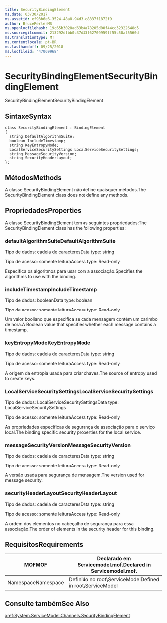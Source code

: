```yaml
---
title: SecurityBindingElement
ms.date: 03/30/2017
ms.assetid: ef93b6e6-3524-48a8-94d3-c8837f1872f9
author: BrucePerlerMS
ms.openlocfilehash: 19c65b3028ad63b8a78205d00f44cc32322648d5
ms.sourcegitcommit: 213292dfbb0c37d83f62709959ff55c50af5560d
ms.translationtype: MT
ms.contentlocale: pt-BR
ms.lasthandoff: 09/25/2018
ms.locfileid: "47069968"
---
```

# <a name="securitybindingelement"></a><span data-ttu-id="d8158-102">SecurityBindingElement</span><span class="sxs-lookup"><span data-stu-id="d8158-102">SecurityBindingElement</span></span>
<span data-ttu-id="d8158-103">SecurityBindingElement</span><span class="sxs-lookup"><span data-stu-id="d8158-103">SecurityBindingElement</span></span>  
  
## <a name="syntax"></a><span data-ttu-id="d8158-104">Sintaxe</span><span class="sxs-lookup"><span data-stu-id="d8158-104">Syntax</span></span>  
  
```  
class SecurityBindingElement : BindingElement  
{  
  string DefaultAlgorithmSuite;  
  boolean IncludeTimestamp;  
  string KeyEntropyMode;  
  LocalServiceSecuritySettings LocalServiceSecuritySettings;  
  string MessageSecurityVersion;  
  string SecurityHeaderLayout;  
};  
```  
  
## <a name="methods"></a><span data-ttu-id="d8158-105">Métodos</span><span class="sxs-lookup"><span data-stu-id="d8158-105">Methods</span></span>  
 <span data-ttu-id="d8158-106">A classe SecurityBindingElement não define quaisquer métodos.</span><span class="sxs-lookup"><span data-stu-id="d8158-106">The SecurityBindingElement class does not define any methods.</span></span>  
  
## <a name="properties"></a><span data-ttu-id="d8158-107">Propriedades</span><span class="sxs-lookup"><span data-stu-id="d8158-107">Properties</span></span>  
 <span data-ttu-id="d8158-108">A classe SecurityBindingElement tem as seguintes propriedades:</span><span class="sxs-lookup"><span data-stu-id="d8158-108">The SecurityBindingElement class has the following properties:</span></span>  
  
### <a name="defaultalgorithmsuite"></a><span data-ttu-id="d8158-109">defaultAlgorithmSuite</span><span class="sxs-lookup"><span data-stu-id="d8158-109">DefaultAlgorithmSuite</span></span>  
 <span data-ttu-id="d8158-110">Tipo de dados: cadeia de caracteres</span><span class="sxs-lookup"><span data-stu-id="d8158-110">Data type: string</span></span>  
  
 <span data-ttu-id="d8158-111">Tipo de acesso: somente leitura</span><span class="sxs-lookup"><span data-stu-id="d8158-111">Access type: Read-only</span></span>  
  
 <span data-ttu-id="d8158-112">Especifica os algoritmos para usar com a associação.</span><span class="sxs-lookup"><span data-stu-id="d8158-112">Specifies the algorithms to use with the binding.</span></span>  
  
### <a name="includetimestamp"></a><span data-ttu-id="d8158-113">includeTimestamp</span><span class="sxs-lookup"><span data-stu-id="d8158-113">IncludeTimestamp</span></span>  
 <span data-ttu-id="d8158-114">Tipo de dados: boolean</span><span class="sxs-lookup"><span data-stu-id="d8158-114">Data type: boolean</span></span>  
  
 <span data-ttu-id="d8158-115">Tipo de acesso: somente leitura</span><span class="sxs-lookup"><span data-stu-id="d8158-115">Access type: Read-only</span></span>  
  
 <span data-ttu-id="d8158-116">Um valor booliano que especifica se cada mensagem contém um carimbo de hora.</span><span class="sxs-lookup"><span data-stu-id="d8158-116">A Boolean value that specifies whether each message contains a timestamp.</span></span>  
  
### <a name="keyentropymode"></a><span data-ttu-id="d8158-117">keyEntropyMode</span><span class="sxs-lookup"><span data-stu-id="d8158-117">KeyEntropyMode</span></span>  
 <span data-ttu-id="d8158-118">Tipo de dados: cadeia de caracteres</span><span class="sxs-lookup"><span data-stu-id="d8158-118">Data type: string</span></span>  
  
 <span data-ttu-id="d8158-119">Tipo de acesso: somente leitura</span><span class="sxs-lookup"><span data-stu-id="d8158-119">Access type: Read-only</span></span>  
  
 <span data-ttu-id="d8158-120">A origem da entropia usada para criar chaves.</span><span class="sxs-lookup"><span data-stu-id="d8158-120">The source of entropy used to create keys.</span></span>  
  
### <a name="localservicesecuritysettings"></a><span data-ttu-id="d8158-121">LocalServiceSecuritySettings</span><span class="sxs-lookup"><span data-stu-id="d8158-121">LocalServiceSecuritySettings</span></span>  
 <span data-ttu-id="d8158-122">Tipo de dados: LocalServiceSecuritySettings</span><span class="sxs-lookup"><span data-stu-id="d8158-122">Data type: LocalServiceSecuritySettings</span></span>  
  
 <span data-ttu-id="d8158-123">Tipo de acesso: somente leitura</span><span class="sxs-lookup"><span data-stu-id="d8158-123">Access type: Read-only</span></span>  
  
 <span data-ttu-id="d8158-124">As propriedades específicas de segurança de associação para o serviço local.</span><span class="sxs-lookup"><span data-stu-id="d8158-124">The binding specific security properties for the local service.</span></span>  
  
### <a name="messagesecurityversion"></a><span data-ttu-id="d8158-125">messageSecurityVersion</span><span class="sxs-lookup"><span data-stu-id="d8158-125">MessageSecurityVersion</span></span>  
 <span data-ttu-id="d8158-126">Tipo de dados: cadeia de caracteres</span><span class="sxs-lookup"><span data-stu-id="d8158-126">Data type: string</span></span>  
  
 <span data-ttu-id="d8158-127">Tipo de acesso: somente leitura</span><span class="sxs-lookup"><span data-stu-id="d8158-127">Access type: Read-only</span></span>  
  
 <span data-ttu-id="d8158-128">A versão usada para segurança de mensagem.</span><span class="sxs-lookup"><span data-stu-id="d8158-128">The version used for message security.</span></span>  
  
### <a name="securityheaderlayout"></a><span data-ttu-id="d8158-129">securityHeaderLayout</span><span class="sxs-lookup"><span data-stu-id="d8158-129">SecurityHeaderLayout</span></span>  
 <span data-ttu-id="d8158-130">Tipo de dados: cadeia de caracteres</span><span class="sxs-lookup"><span data-stu-id="d8158-130">Data type: string</span></span>  
  
 <span data-ttu-id="d8158-131">Tipo de acesso: somente leitura</span><span class="sxs-lookup"><span data-stu-id="d8158-131">Access type: Read-only</span></span>  
  
 <span data-ttu-id="d8158-132">A ordem dos elementos no cabeçalho de segurança para essa associação.</span><span class="sxs-lookup"><span data-stu-id="d8158-132">The order of elements in the security header for this binding.</span></span>  
  
## <a name="requirements"></a><span data-ttu-id="d8158-133">Requisitos</span><span class="sxs-lookup"><span data-stu-id="d8158-133">Requirements</span></span>  
  
|<span data-ttu-id="d8158-134">MOF</span><span class="sxs-lookup"><span data-stu-id="d8158-134">MOF</span></span>|<span data-ttu-id="d8158-135">Declarado em Servicemodel.mof.</span><span class="sxs-lookup"><span data-stu-id="d8158-135">Declared in Servicemodel.mof.</span></span>|  
|---------|-----------------------------------|  
|<span data-ttu-id="d8158-136">Namespace</span><span class="sxs-lookup"><span data-stu-id="d8158-136">Namespace</span></span>|<span data-ttu-id="d8158-137">Definido no root\ServiceModel</span><span class="sxs-lookup"><span data-stu-id="d8158-137">Defined in root\ServiceModel</span></span>|  
  
## <a name="see-also"></a><span data-ttu-id="d8158-138">Consulte também</span><span class="sxs-lookup"><span data-stu-id="d8158-138">See Also</span></span>  
 <xref:System.ServiceModel.Channels.SecurityBindingElement>
